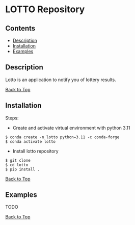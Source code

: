 # LOTTO Repository #

## Contents ##
- [Description](#description)
- [Installation](#installation)
- [Examples](#examples)

## Description ##
Lotto is an application to notify you of lottery results.

[Back to Top](#lotto-repository)

## Installation ##
Steps:
- Create and activate virtual environment with python 3.11
```
$ conda create -n lotto python=3.11 -c conda-forge
$ conda activate lotto
```
- Install lotto repository
```
$ git clone 
$ cd lotto
$ pip install .
```

[Back to Top](#lotto-repository)

## Examples ##
TODO

[Back to Top](#lotto-repository)